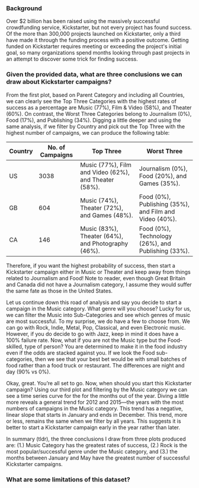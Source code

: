 ### Background
Over $2 billion has been raised using the massively successful crowdfunding service, Kickstarter, but not every project has found success. Of the more than 300,000 projects launched on Kickstarter, only a third have made it through the funding process with a positive outcome. Getting funded on Kickstarter requires meeting or exceeding the project's initial goal, so many organizations spend months looking through past projects in an attempt to discover some trick for finding success.

### Given the provided data, what are three conclusions we can draw about Kickstarter campaigns?

From the first plot, based on Parent Category and including all Countries, we can clearly see the Top Three Categories with the highest rates of success as a percentage are Music (77%), Film & Video (58%), and Theater (60%). On contrast, the Worst Three Categories belong to Journalism (0%), Food (17%), and Publishing (34%). Digging a little deeper and using the same analysis, if we filter by Country and pick out the Top Three with the highest number of campaigns, we can produce the following table:

Country | No. of Campaigns | Top Three | Worst Three
--- | --- | --- | ---
US | 3038 | Music (77%), Film and Video (62%), and Theater (58%). | Journalism (0%), Food (20%), and Games (35%).
GB | 604 | Music (74%), Theater (72%), and Games (48%). | Food (0%), Publishing (35%), and Film and Video (40%).
CA | 146 | Music (83%), Theater (64%), and Photography (46%). | Food (0%), Technology (26%), and Publishing (33%).

Therefore, if you want the highest probability of success, then start a Kickstarter campaign either in Music or Theater and keep away from things related to Journalism and Food! Note to reader, even though Great Britain and Canada did not have a Journalism category, I assume they would suffer the same fate as those in the United States.

Let us continue down this road of analysis and say you decide to start a campaign in the Music category. What genre will you choose? Lucky for us, we can filter the Music into Sub-Categories and see which genres of music are most successful. To my surprise, we do have a few to choose from. We can go with Rock, Indie, Metal, Pop, Classical, and even Electronic music. However, if you do decide to go with Jazz, keep in mind it does have a 100% failure rate. Now, what if you are not the Music type but the Food-skilled, type of person? You are determined to make it in the food industry even if the odds are stacked against you. If we look the Food sub-categories, then we see that your best bet would be with small batches of food rather than a food truck or restaurant. The differences are night and day (90% vs 0%).

Okay, great. You’re all set to go. Now, when should you start this Kickstarter campaign? Using our third plot and filtering by the Music category we can see a time series curve for the for the months out of the year. Diving a little more reveals a general trend for 2012 and 2015—the years with the most numbers of campaigns in the Music category. This trend has a negative, linear slope that starts in January and ends in December. This trend, more or less, remains the same when we filter by all years. This suggests it is better to start a Kickstarter campaign early in the year rather than later.

In summary (tldr), the three conclusions I draw from three plots produced are: (1.) Music Category has the greatest rates of success, (2.) Rock is the most popular/successful genre under the Music category, and (3.) the months between January and May have the greatest number of successful Kickstarter campaigns.

### What are some limitations of this dataset?
